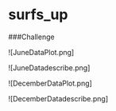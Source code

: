 # surfs_up

###Challenge 

![JuneDataPlot.png]

![JuneDatadescribe.png]

![DecemberDataPlot.png]

![DecemberDatadescribe.png]

